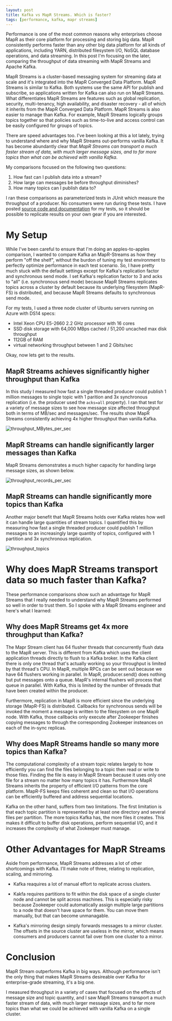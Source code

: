 ```yaml
---
layout: post
title: Kafka vs MapR Streams. Which is faster?
tags: [performance, kafka, mapr streams]
---
```


Performance is one of the most common reasons why enterprises choose MapR as their core platform for processing and storing big data. MapR consistently performs faster than any other big data platform for all kinds of applications, including YARN, distributed filesystem I/O, NoSQL database operations, and data streaming. In this post I'm focusing on the later, comparing the throughput of data streaming with MapR Streams and Apache Kafka.

MapR Streams is a cluster-based messaging system for streaming data at scale and it's integrated into the MapR Converged Data Platform. MapR Streams is similar to Kafka. Both systems use the same API for publish and subscribe, so applications written for Kafka can also run on MapR Streams. What differentiates MapR Streams are features such as global replication, security, multi-tenancy, high availability, and disaster recovery - all of which it inherits from the MapR Converged Data Platform. MapR Streams is also easier to manage than Kafka. For example, MapR Streams logically groups topics together so that policies such as time-to-live and access control can be easily configured for groups of topics.

There are speed advantages too. I've been looking at this a lot lately, trying to understand where and why MapR Streams out-performs vanilla Kafka. It has become abundantly clear that *MapR Streams can transport a much faster stream of data, with much larger message sizes, and to far more topics than what can be achieved with vanilla Kafka*. 

My comparisons focused on the following two questions:

1. How fast can I publish data into a stream?
2. How large can messages be before throughput diminishes?
3. How many topics can I publish data to?

I ran these comparisons as parameterized tests in JUnit which measure the throughput of a producer. No consumers were run during these tests. I have posted [source code and documentation](https://github.com/iandow/kafka_junit_tests) for my tests, so it should be possible to replicate results on your own gear if you are interested.

# My Setup

While I've been careful to ensure that I'm doing an apples-to-apples comparison, I wanted to compare Kafka an MapR-Streams as how they perform "off the shelf", without the burdon of tuning my test environment to perfectly optimize performance in each test scenario. So, I have pretty much stuck with the default settings except for Kafka's replication factor and synchronous send mode. I set Kafka's replication factor to 3 and acks to "all" (i.e. synchronous send mode) because MapR Streams replicates topics across a cluster by default because its underlying filesystem (MapR-FS) is distributed, and because MapR Streams defaults to synchronous send mode.

For my tests, I used a three node cluster of Ubuntu servers running on Azure with DS14 specs:

- Intel Xeon CPU E5-2660 2.2 GHz processor with 16 cores
- SSD disk storage with 64,000 MBps cached / 51,200 uncached max disk throughput
- 112GB of RAM
- virtual networking throughput between 1 and 2 Gbits/sec

Okay, now lets get to the results.

## MapR Streams achieves significantly higher throughput than Kafka

In this study I measured how fast a single threaded producer could publish 1 million messages to single topic with 1 parition and 3x synchronous replication (i.e. the producer used the `acks=all` property). I ran that test for a variety of message sizes to see how message size affected throughput both in terms of MB/sec and messages/sec. The results show MapR Streams consistently achieving 4x higher throughput than vanilla Kafka.

![throughput_MBytes_per_sec](http://iandow.github.io/img/tput-bytes.png)

## MapR Streams can handle significantly larger messages than Kafka

MapR Streams demonstrates a much higher capacity for handling large message sizes, as shown below. 

![throughput_records_per_sec](http://iandow.github.io/img/tput-bytes.png)

## MapR Streams can handle significantly more topics than Kafka

Another major benefit that MapR Streams holds over Kafka relates how well it can handle large quantities of stream topics. I quantified this by measuring how fast a single threaded producer could publish 1 million messages to an increasingly large quantity of topics, configured with 1 partition and 3x synchronous replication. 

![throughput_topics](http://iandow.github.io/img/tput-topics.png)

# Why does MapR Streams transport data so much faster than Kafka?

These performance comparisons show such an advantage for MapR Streams that I really needed to understand why MapR Streams performed so well in order to trust them. So I spoke with a MapR Streams engineer and here's what I learned:

## Why does MapR Streams get 4x more throughput than Kafka?

The Mapr Stream client has 64 flusher threads that concurrently flush data to the MapR server. This is different from  Kafka which uses the client application threads directly to flush to a Kafka broker. In the Kafka client there is only one thread that's actually working so your throughput is limited by that thread's CPU. In MapR, multiple RPCs can be sent out because we have 64 flushers working in parallel. In MapR, producer.send() does nothing but put messages onto a queue. MapR's internal flushers will process that queue in parallel. With Kafka, this is limited by the number of threads that have been created within the producer. 

Furthermore, replication in MapR is more efficient since the underlying storage (MapR-FS) is distributed. Callbacks for synchronous sends will be invoked the moment a message is written to the filesystem on one MapR node. With Kafka, those callbacks only execute after Zookeeper finishes copying messages to through the corresponding Zookeeper insteances on each of the in-sync replicas. 

## Why does MapR Streams handle so many more topics than Kafka?
	
The computational complexity of a stream topic relates largely to how efficiently you can find the files belonging to a topic then read or write to those files. Finding the file is easy in MapR Stream because it uses only one file for a stream no matter how many topics it has. Furthermore MapR Streams inherits the property of efficient I/O patterns from the core platform. MapR-FS keeps files coherent and clean so that I/O operations can be efficiently buffered and address sequential locations.

Kafka on the other hand, suffers from two limitations. The first limitation is that each topic partition is represented by at least one directory and several files per partition. The more topics Kafka has, the more files it creates. This makes it difficult to buffer disk operations, perform sequential I/O, and it increases the complexity of what Zookeeper must manage.

# Other Advantages for MapR Streams 

Aside from performance, MapR Streams addresses a lot of other shortcomings with Kafka. I'll make note of three, relating to replication, scaling, and mirroring.
	
- Kafka reaquires a lot of manual effort to replicate across clusters.

- Kakfa requires partitions to fit within the disk space of a single cluster node and cannot be split across machines. This is especially risky because Zookeeper could automatically assign multiple large partitions to a node that doesn't have space for them. You can move them manually, but that can become unmanagable.

- Kafka's mirroring design simply forwards messages to a mirror cluster. The offsets in the source cluster are useless in the mirror, which means consumers and producers cannot fail over from one cluster to a mirror.

# Conclusion

MapR Stream outperforms Kafka in big ways. Although performance isn't the only thing that makes MapR Streams desireable over Kafka for enterprise-grade streaming, it's a big one.

I measured throughput in a variety of cases that focused on the effects of message size and topic quantity, and I saw MapR Streams transport a much faster stream of data, with much larger message sizes, and to far more topics than what we could be achieved with vanilla Kafka on a single cluster.




